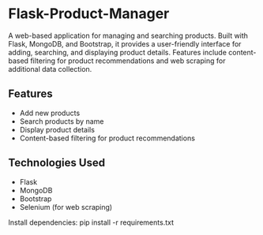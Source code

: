 # Flask-Product-Manager
A web-based application for managing and searching products. Built with Flask, MongoDB, and Bootstrap, it provides a user-friendly interface for adding, searching, and displaying product details. Features include content-based filtering for product recommendations and web scraping for additional data collection.

## Features
- Add new products
- Search products by name
- Display product details
- Content-based filtering for product recommendations

## Technologies Used
- Flask
- MongoDB
- Bootstrap
- Selenium (for web scraping)

Install dependencies:
pip install -r requirements.txt
